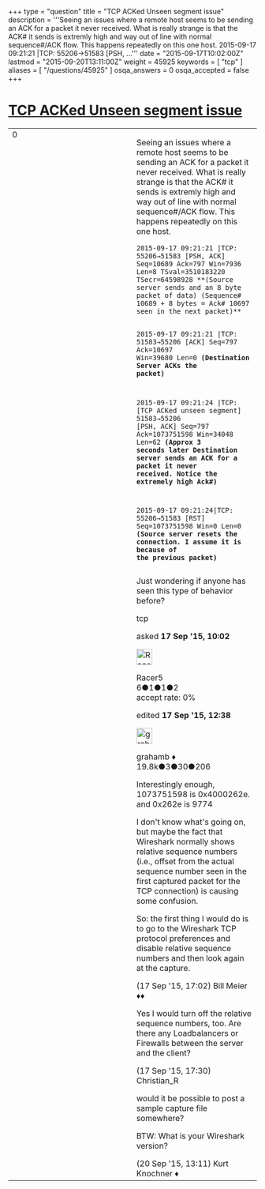 +++
type = "question"
title = "TCP ACKed Unseen segment issue"
description = '''Seeing an issues where a remote host seems to be sending an ACK for a packet it never received. What is really strange is that the ACK# it sends is extremly high and way out of line with normal sequence#/ACK flow. This happens repeatedly on this one host. 2015-09-17 09:21:21 |TCP: 55206→51583 [PSH, ...'''
date = "2015-09-17T10:02:00Z"
lastmod = "2015-09-20T13:11:00Z"
weight = 45925
keywords = [ "tcp" ]
aliases = [ "/questions/45925" ]
osqa_answers = 0
osqa_accepted = false
+++

<div class="headNormal">

# [TCP ACKed Unseen segment issue](/questions/45925/tcp-acked-unseen-segment-issue)

</div>

<div id="main-body">

<div id="askform">

<table id="question-table" style="width:100%;"><colgroup><col style="width: 50%" /><col style="width: 50%" /></colgroup><tbody><tr class="odd"><td style="width: 30px; vertical-align: top"><div class="vote-buttons"><span id="post-45925-upvote" class="ajax-command post-vote up" rel="nofollow" title="I like this post (click again to cancel)"> </span><div id="post-45925-score" class="post-score" title="current number of votes">0</div><span id="post-45925-downvote" class="ajax-command post-vote down" rel="nofollow" title="I dont like this post (click again to cancel)"> </span> <span id="favorite-mark" class="ajax-command favorite-mark" rel="nofollow" title="mark/unmark this question as favorite (click again to cancel)"> </span><div id="favorite-count" class="favorite-count"></div></div></td><td><div id="item-right"><div class="question-body"><p>Seeing an issues where a remote host seems to be sending an ACK for a packet it never received. What is really strange is that the ACK# it sends is extremly high and way out of line with normal sequence#/ACK flow. This happens repeatedly on this one host.</p><pre><code>2015-09-17 09:21:21 |TCP: 55206→51583 [PSH, ACK] Seq=10689 Ack=797 Win=7936 Len=8 TSval=3510183220 TSecr=64598928 **(Source server sends and an 8 byte packet of data) (Sequence# 10689 + 8 bytes = Ack# 10697 seen in the next packet)**

2015-09-17 09:21:21 |TCP: 51583→55206 [ACK] Seq=797 Ack=10697 Win=39680 Len=0 **(Destination Server ACKs the packet)**

2015-09-17 09:21:24 |TCP: [TCP ACKed unseen segment] 51583→55206 [PSH, ACK] Seq=797 Ack=1073751598 Win=34048 Len=62 **(Approx 3 seconds later Destination server sends an ACK for a packet it never received. Notice the extremely high Ack#)**

2015-09-17 09:21:24|TCP: 55206→51583 [RST] Seq=1073751598 Win=0 Len=0 **(Source server resets the connection. I assume it is because of the previous packet)**</code></pre><p>Just wondering if anyone has seen this type of behavior before?</p></div><div id="question-tags" class="tags-container tags"><span class="post-tag tag-link-tcp" rel="tag" title="see questions tagged &#39;tcp&#39;">tcp</span></div><div id="question-controls" class="post-controls"></div><div class="post-update-info-container"><div class="post-update-info post-update-info-user"><p>asked <strong>17 Sep '15, 10:02</strong></p><img src="https://secure.gravatar.com/avatar/e6abd976f19bc307429bdbda801136d6?s=32&amp;d=identicon&amp;r=g" class="gravatar" width="32" height="32" alt="Racer5&#39;s gravatar image" /><p><span>Racer5</span><br />
<span class="score" title="6 reputation points">6</span><span title="1 badges"><span class="badge1">●</span><span class="badgecount">1</span></span><span title="1 badges"><span class="silver">●</span><span class="badgecount">1</span></span><span title="2 badges"><span class="bronze">●</span><span class="badgecount">2</span></span><br />
<span class="accept_rate" title="Rate of the user&#39;s accepted answers">accept rate:</span> <span title="Racer5 has no accepted answers">0%</span></p></div><div class="post-update-info post-update-info-edited"><p><span> edited <strong>17 Sep '15, 12:38</strong> </span></p><img src="https://secure.gravatar.com/avatar/d2a7e24ca66604c749c7c88c1da8ff78?s=32&amp;d=identicon&amp;r=g" class="gravatar" width="32" height="32" alt="grahamb&#39;s gravatar image" /><p><span>grahamb ♦</span><br />
<span class="score" title="19834 reputation points"><span>19.8k</span></span><span title="3 badges"><span class="badge1">●</span><span class="badgecount">3</span></span><span title="30 badges"><span class="silver">●</span><span class="badgecount">30</span></span><span title="206 badges"><span class="bronze">●</span><span class="badgecount">206</span></span></p></div></div><div id="comments-container-45925" class="comments-container"><span id="45937"></span><div id="comment-45937" class="comment"><div id="post-45937-score" class="comment-score"></div><div class="comment-text"><p>Interestingly enough, 1073751598 is 0x4000262e. and 0x262e is 9774</p><p>I don't know what's going on, but maybe the fact that Wireshark normally shows relative sequence numbers (i.e., offset from the actual sequence number seen in the first captured packet for the TCP connection) is causing some confusion.</p><p>So: the first thing I would do is to go to the Wireshark TCP protocol preferences and disable relative sequence numbers and then look again at the capture.</p></div><div id="comment-45937-info" class="comment-info"><span class="comment-age">(17 Sep '15, 17:02)</span> <span class="comment-user userinfo">Bill Meier ♦♦</span></div></div><span id="45939"></span><div id="comment-45939" class="comment"><div id="post-45939-score" class="comment-score"></div><div class="comment-text"><p>Yes I would turn off the relative sequence numbers, too. Are there any Loadbalancers or Firewalls between the server and the client?</p></div><div id="comment-45939-info" class="comment-info"><span class="comment-age">(17 Sep '15, 17:30)</span> <span class="comment-user userinfo">Christian_R</span></div></div><span id="45976"></span><div id="comment-45976" class="comment"><div id="post-45976-score" class="comment-score"></div><div class="comment-text"><p>would it be possible to post a sample capture file somewhere?</p><p>BTW: What is your Wireshark version?</p></div><div id="comment-45976-info" class="comment-info"><span class="comment-age">(20 Sep '15, 13:11)</span> <span class="comment-user userinfo">Kurt Knochner ♦</span></div></div></div><div id="comment-tools-45925" class="comment-tools"></div><div class="clear"></div><div id="comment-45925-form-container" class="comment-form-container"></div><div class="clear"></div></div></td></tr></tbody></table>

</div>

</div>

